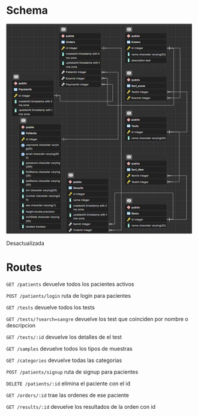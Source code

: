 # Schema

![Database](schemas/database.png)

Desactualizada

# Routes

``` GET /patients ``` devuelve todos los pacientes activos

``` POST /patients/login ``` ruta de login para pacientes

``` GET /tests ``` devuelve todos los tests

``` GET /tests/?search=sangre ``` devuelve los test que coinciden por nombre o descripcion

``` GET /tests/:id ``` devuelve los detalles de el test

``` GET /samples ``` devuelve todos los tipos de muestras

``` GET /categories ``` devuelve todas las categorias

``` POST /patients/signup ``` ruta de signup para pacientes

``` DELETE /patients/:id ``` elimina el paciente con el id

``` GET /orders/:id ``` trae las ordenes de ese paciente

``` GET /results/:id ``` devuelve los resultados de la orden con id